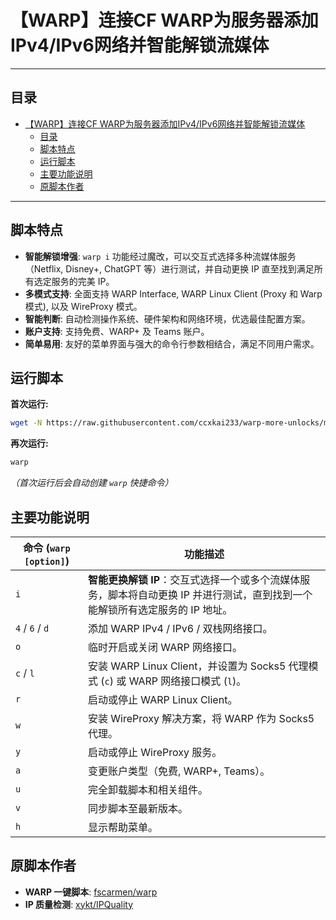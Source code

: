 # 【WARP】连接CF WARP为服务器添加IPv4/IPv6网络并智能解锁流媒体

* * *

## 目录

- [【WARP】连接CF WARP为服务器添加IPv4/IPv6网络并智能解锁流媒体](#warp连接cf-warp为服务器添加ipv4ipv6网络并智能解锁流媒体)
  - [目录](#目录)
  - [脚本特点](#脚本特点)
  - [运行脚本](#运行脚本)
  - [主要功能说明](#主要功能说明)
  - [原脚本作者](#原脚本作者)

* * *

## 脚本特点

*   **智能解锁增强**: `warp i` 功能经过魔改，可以交互式选择多种流媒体服务（Netflix, Disney+, ChatGPT 等）进行测试，并自动更换 IP 直至找到满足所有选定服务的完美 IP。
*   **多模式支持**: 全面支持 WARP Interface, WARP Linux Client (Proxy 和 Warp 模式), 以及 WireProxy 模式。
*   **智能判断**: 自动检测操作系统、硬件架构和网络环境，优选最佳配置方案。
*   **账户支持**: 支持免费、WARP+ 及 Teams 账户。
*   **简单易用**: 友好的菜单界面与强大的命令行参数相结合，满足不同用户需求。

## 运行脚本

**首次运行:**
```bash
wget -N https://raw.githubusercontent.com/ccxkai233/warp-more-unlocks/main/menu.sh && bash menu.sh
```

**再次运行:**
```bash
warp
```
*（首次运行后会自动创建 `warp` 快捷命令）*

## 主要功能说明

| 命令 (`warp [option]`) | 功能描述 |
| ---------------------- | ------------------------------------------------------------ |
| `i`                    | **智能更换解锁 IP**：交互式选择一个或多个流媒体服务，脚本将自动更换 IP 并进行测试，直到找到一个能解锁所有选定服务的 IP 地址。 |
| `4` / `6` / `d`        | 添加 WARP IPv4 / IPv6 / 双栈网络接口。 |
| `o`                    | 临时开启或关闭 WARP 网络接口。 |
| `c` / `l`              | 安装 WARP Linux Client，并设置为 Socks5 代理模式 (`c`) 或 WARP 网络接口模式 (`l`)。 |
| `r`                    | 启动或停止 WARP Linux Client。 |
| `w`                    | 安装 WireProxy 解决方案，将 WARP 作为 Socks5 代理。 |
| `y`                    | 启动或停止 WireProxy 服务。 |
| `a`                    | 变更账户类型（免费, WARP+, Teams）。 |
| `u`                    | 完全卸载脚本和相关组件。 |
| `v`                    | 同步脚本至最新版本。 |
| `h`                    | 显示帮助菜单。 |

## 原脚本作者

*   **WARP 一键脚本**: [fscarmen/warp](https://gitlab.com/fscarmen/warp/)
*   **IP 质量检测**: [xykt/IPQuality](https://github.com/xykt/IPQuality)